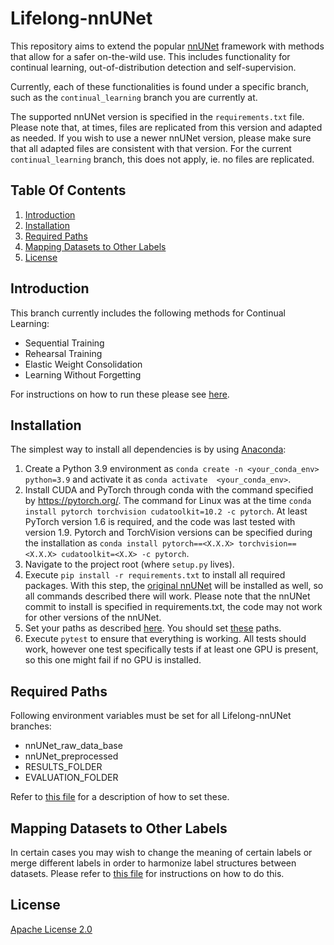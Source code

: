 # Lifelong-nnUNet

This repository aims to extend the popular [nnUNet](https://github.com/MIC-DKFZ/nnUNet) framework with methods that allow for a safer on-the-wild use. This includes functionality for continual learning, out-of-distribution detection and self-supervision. 

Currently, each of these functionalities is found under a specific branch, such as the `continual_learning` branch you are currently at.

The supported nnUNet version is specified in the `requirements.txt` file. Please note that, at times, files are replicated from this version and adapted as needed. If you wish to use a newer nnUNet version, please make sure that all adapted files are consistent with that version. For the current `continual_learning` branch, this does not apply, ie. no files are replicated.


## Table Of Contents

1. [Introduction](#introduction)
2. [Installation](#installation)
3. [Required Paths](#required-paths)
4. [Mapping Datasets to Other Labels](#mapping-datasets-to-other-labels)
5. [License](#license)


## Introduction

This branch currently includes the following methods for Continual Learning:
* Sequential Training
* Rehearsal Training
* Elastic Weight Consolidation
* Learning Without Forgetting

For instructions on how to run these please see [here](documentation/continual_learning.md).


## Installation

The simplest way to install all dependencies is by using [Anaconda](https://conda.io/projects/conda/en/latest/index.html):

1. Create a Python 3.9 environment as `conda create -n <your_conda_env> python=3.9` and activate it as `conda activate  <your_conda_env>`.
2. Install CUDA and PyTorch through conda with the command specified by https://pytorch.org/. The command for Linux was at the time `conda install pytorch torchvision cudatoolkit=10.2 -c pytorch`. At least PyTorch version 1.6 is required, and the code was last tested with version 1.9. Pytorch and TorchVision versions can be specified during the installation as `conda install pytorch==<X.X.X> torchvision==<X.X.X> cudatoolkit=<X.X> -c pytorch`.
3. Navigate to the project root (where `setup.py` lives).
4. Execute `pip install -r requirements.txt` to install all required packages. With this step, the [original nnUNet](https://github.com/MIC-DKFZ/nnUNet) will be installed as well, so all commands described there will work. Please note that the nnUNet commit to install is specified in requirements.txt, the code may not work for other versions of the nnUNet.
5. Set your paths as described [here](documentation/setting_up_paths.md). You should set [these](#required-paths) paths.
6. Execute `pytest` to ensure that everything is working. All tests should work, however one test specifically tests if at least one GPU is present, so this one might fail if no GPU is installed.


## Required Paths

Following environment variables must be set for all Lifelong-nnUNet branches:

* nnUNet_raw_data_base
* nnUNet_preprocessed
* RESULTS_FOLDER
* EVALUATION_FOLDER

Refer to [this file](documentation/setting_up_paths.md) for a description of how to set these.


## Mapping Datasets to Other Labels

In certain cases you may wish to change the meaning of certain labels or merge different labels in order to harmonize label structures between datasets. Please refer to [this file](documentation/change_mask_labels.md) for instructions on how to do this.


## License

[Apache License 2.0](https://choosealicense.com/licenses/apache-2.0/)